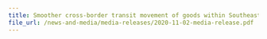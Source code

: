 ```yaml
---
title: Smoother cross-border transit movement of goods within Southeast Asia with the ASEAN Customs Transit System 
file_url: /news-and-media/media-releases/2020-11-02-media-release.pdf
---
```

